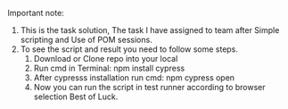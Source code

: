 Important note:
1. This is the task solution, The task I have assigned to team after Simple scripting and Use of POM sessions.
2. To see the script and result you need to follow some steps.
   1. Download or Clone repo into your local
   2. Run cmd in Terminal: npm install cypress
   3. After cypresss installation run cmd: npm cypress open
   4. Now you can run the script in test runner according to browser selection
Best of Luck. 
